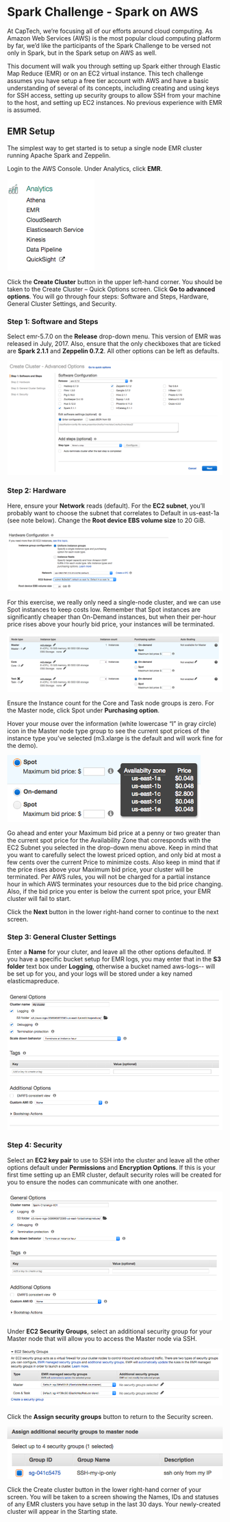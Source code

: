 

# Spark Challenge - Spark on AWS

At CapTech, we’re focusing all of our efforts around cloud computing. As Amazon Web Services (AWS) is the most popular cloud computing platform by far, we’d like the participants of the Spark Challenge to be versed not only in Spark, but in the Spark setup on AWS as well.

This document will walk you through setting up Spark either through Elastic Map Reduce (EMR) or on an EC2 virtual instance.  This tech challenge assumes you have setup a free tier account with AWS and have a basic understanding of several of its concepts, including creating and using keys for SSH access, setting up security groups to allow SSH from your machine to the host, and setting up EC2 instances.  No previous experience with EMR is assumed.

## EMR Setup

The simplest way to get started is to setup a single node EMR cluster running Apache Spark and Zeppelin.  

Login to the AWS Console.  Under Analytics, click **EMR**.

![Services Screen](./images/Analytics_EMR.png)

Click the **Create Cluster** button in the upper left-hand corner.  You should be taken to the Create Cluster – Quick Options screen.  Click **Go to advanced options**.  You will go through four steps:  Software and Steps, Hardware, General Cluster Settings, and Security.


### Step 1: Software and Steps

Select emr-5.7.0 on the **Release** drop-down menu.  This version of EMR was released in July, 2017.  Also, ensure that the only checkboxes that are ticked are **Spark 2.1.1** and **Zeppelin 0.7.2**.  All other options can be left as defaults.

![Advanced General](./images/cc_advanced.png)

### Step 2: Hardware

Here, ensure your **Network** reads (default).  For the **EC2 subnet**, you’ll probably want to choose the subnet that correlates to Default in us-east-1a (see note below).  Change the **Root device EBS volume size** to 20 GiB.

![hardware.png](./images/hardware.png)

For this exercise, we really only need a single-node cluster, and we can use Spot instances to keep costs low.  Remember that Spot instances are significantly cheaper than On-Demand instances, but when their per-hour price rises above your hourly bid price, your instances will be terminated. 

![node_types.png](./images/node_types.png)

Ensure the Instance count for the Core and Task node groups is zero.  For the Master node, click Spot under **Purchasing option**.  

Hover your mouse over the information (white lowercase “I” in gray circle) icon in the Master node type group to see the current spot prices of the instance type you’ve selected (m3.xlarge is the default and will work fine for the demo).  

![spot_prices.png](./images/spot_prices.png)

Go ahead and enter your Maximum bid price at a penny or two greater than the current spot price for the Availability Zone that corresponds with the EC2 Subnet you selected in the drop-down menu above.  Keep in mind that you want to carefully select the lowest priced option, and only bid at most a few cents over the current Price to minimize costs.  Also keep in mind that if the price rises above your Maximum bid price, your cluster will be terminated.  Per AWS rules, you will not be charged for a partial instance hour in which AWS terminates your resources due to the bid price changing.  Also, if the bid price you enter is below the current spot price, your EMR cluster will fail to start.

Click the **Next** button in the lower right-hand corner to continue to the next screen.

### Step 3: General Cluster Settings

Enter a **Name** for your cluter, and leave all the other options defaulted.  If you have a specific bucket setup for EMR logs, you may enter that in the **S3 folder** text box under **Logging**, otherwise a bucket named aws-logs-<YOUR-ACCOUNT-ID>-<REGION-NAME> will be set up for you, and your logs will be stored under a key named elasticmapreduce.

![general01.png](./images/general01.png)

### Step 4: Security

Select an **EC2 key pair** to use to SSH into the cluster and leave all the other options default under **Permissions** and **Encryption Options**.  If this is your first time setting up an EMR cluster, default security roles will be created for you to ensure the nodes can communicate with one another.

![security01.png](./images/security01.png)

Under **EC2 Security Groups**, select an additional security group for your Master node that will allow you to access the Master node via SSH. 

![security02.png](./images/security02.png)

Click the **Assign security groups** button to return to the Security screen.

![security03.png](./images/security03.png)

Click the Create cluster button in the lower right-hand corner of your screen.  You will be taken to a screen showing the Names, IDs and statuses of any EMR clusters you have setup in the last 30 days.  Your newly-created cluster will appear in the Starting state.


